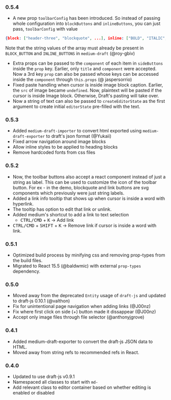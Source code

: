 ### 0.5.4

- A new prop `toolbarConfig` has been introduced. So instead of passing whole configuration into `blockButtons` and `inlineButtons`, you can just pass, `toolbarConfig` with value
```json
{block: ["header-three", "blockquote", ...], inline: ["BOLD", "ITALIC", "UNDERLINE", "hyperlink"]}
```
Note that the string values of the array must already be present in `BLOCK_BUTTON` and `INLINE_BUTTONS` in `medium-draft` (@roy-gbiv)

- Extra props can be passed to the `component` of each item in `sideButtons` inside the `prop` key. Earlier, only `title` and `component` were accepted. Now a 3rd key `prop` can also be passed whose keys can be accessed inside the `component` through `this.props` (@ jaspersorrio)
- Fixed paste handling when cursor is inside image block caption. Earlier, the `src` of image became `undefined`. Now, plaintext will be pasted if the cursor is inside Image block. Otherwise, Draft's pasting will take over.
- Now a string of text can also be passed to `createEditorState` as the first argument to create initial `editorState` pre-filled with the text.

### 0.5.3

- Added `medium-draft-importer` to convert html exported using `medium-draft-exporter` to draft's json format (@Yukaii)
- Fixed arrow navigation around image blocks
- Allow inline styles to be applied to heading blocks
- Remove hardcoded fonts from css files

### 0.5.2

- Now, the toolbar buttons also accept a react component instead of just a string as label.
  This can be used to customize the icon of the toolbar button. For ex - in the
  demo, blockquote and link buttons are svg components which previously were
  just string labels.
- Added a link info tooltip that shows up when cursor is inside a word with hyperlink.
- The tooltip has option to edit that link or unlink.
- Added medium's shortcut to add a link to text selection
    - <kbd>CTRL/CMD</kbd> + <kbd>K</kbd> -> Add link
- <kbd>CTRL/CMD</kbd> + <kbd>SHIFT</kbd> + <kbd>K</kbd> -> Remove link if cursor is inside a word with link.

### 0.5.1

- Optimized build process by minifying css and removing prop-types from the build files.
- Migrated to React 15.5 (@baldwmic) with external `prop-types` dependency.

### 0.5.0

- Moved away from the deprecated `Entity` usage of `draft-js` and updated to draft-js 0.10.1 (@valthon)
- Fix for unintentional page navigation when adding links (@J00nz)
- Fix where first click on side (+) button made it dissappear (@J00nz)
- Accept only image files through file selector (@anthonyjgrove)

### 0.4.1

- Added medium-draft-exporter to convert the draft-js JSON data to HTML.
- Moved away from string refs to recommended refs in React.

### 0.4.0

- Updated to use draft-js v0.9.1
- Namespaced all classes to start with `md-`
- Add relevant class to editor container based on whether editing is enabled or disabled
